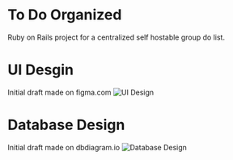 # To Do Organized
Ruby on Rails project for a centralized self hostable group do list.

# UI Desgin
Initial draft made on figma.com
![UI Design](https://github.com/user-attachments/assets/11813a9e-ec20-4705-8ab5-2da518f8f56c)

# Database Design
Initial draft made on dbdiagram.io
![Database Design](https://github.com/user-attachments/assets/919d4e71-036c-4f2d-bde3-f2f8d3417962)
